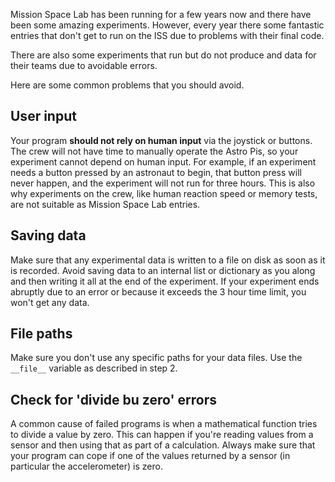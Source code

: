 Mission Space Lab has been running for a few years now and there have been some amazing experiments. However, every year there some fantastic entries that don't get to run on the ISS due to problems with their final code.

There are also some experiments that run but do not produce and data for their teams due to avoidable errors.

Here are some common problems that you should avoid.

## User input

Your program **should not rely on human input** via the joystick or buttons. The crew will not have time to manually operate the Astro Pis, so your experiment cannot depend on human input. For example, if an experiment needs a button pressed by an astronaut to begin, that button press will never happen, and the experiment will not run for three hours. This is also why experiments on the crew, like human reaction speed or memory tests, are not suitable as Mission Space Lab entries.

## Saving data

Make sure that any experimental data is written to a file on disk as soon as it is recorded. Avoid saving data to an internal list or dictionary as you along and then writing it all at the end of the experiment. If your experiment ends abruptly due to an error or because it exceeds the 3 hour time limit, you won't get any data.

## File paths

Make sure you don't use any specific paths for your data files. Use the `__file__` variable as described in step 2.

## Check for 'divide bu zero' errors

A common cause of failed programs is when a mathematical function tries to divide a value by zero. This can happen if you're reading values from a sensor and then using that as part of a calculation. Always make sure that your program can cope if one of the values returned by a sensor (in particular the accelerometer) is zero. 
